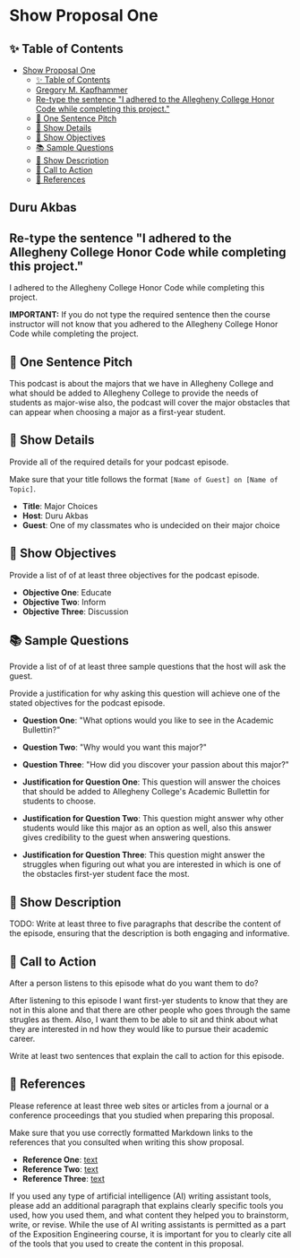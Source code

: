 # Show Proposal One

## ✨ Table of Contents

<!---toc start-->

* [Show Proposal One](#show-proposal-one)
  * [✨ Table of Contents](#-table-of-contents)
  * [Gregory M. Kapfhammer](#gregory-m-kapfhammer)
  * [Re-type the sentence "I adhered to the Allegheny College Honor Code while completing this project."](#re-type-the-sentence-i-adhered-to-the-allegheny-college-honor-code-while-completing-this-project)
  * [🏁 One Sentence Pitch](#-one-sentence-pitch)
  * [🔬 Show Details](#-show-details)
  * [📝 Show Objectives](#-show-objectives)
  * [📚 Sample Questions](#-sample-questions)
  * [🎉 Show Description](#-show-description)
  * [📢 Call to Action](#-call-to-action)
  * [🦜 References](#-references)

<!---toc end-->

## Duru Akbas

## Re-type the sentence "I adhered to the Allegheny College Honor Code while completing this project."

I adhered to the Allegheny College Honor Code while completing this project.

**IMPORTANT:** If you do not type the required sentence then the course
instructor will not know that you adhered to the Allegheny College Honor Code
while completing the project.

## 🏁 One Sentence Pitch

This podcast is about the majors that we have in Allegheny College and what should be added to Allegheny College to provide the needs of students as major-wise also, the podcast will cover the major obstacles that can appear when choosing a major as a first-year student.

## 🔬 Show Details

Provide all of the required details for your podcast episode.

Make sure that your title follows the format `[Name of Guest] on [Name of
Topic]`.

* **Title**: Major Choices
* **Host**: Duru Akbas
* **Guest**: One of my classmates who is undecided on their major choice

## 📝 Show Objectives

Provide a list of of at least three objectives for the podcast episode.

- **Objective One**: Educate
- **Objective Two**: Inform
- **Objective Three**: Discussion

## 📚 Sample Questions

Provide a list of of at least three sample questions that the host will
ask the guest.

 Provide a justification for why asking this question will achieve one of
the stated objectives for the podcast episode.

* **Question One**: "What options would you like to see in the Academic Bullettin?"
* **Question Two**: "Why would you want this major?"
* **Question Three**: "How did you discover your passion about this major?"

* **Justification for Question One**: This question will answer the choices that should be added to Allegheny College's Academic Bullettin for students to choose.

* **Justification for Question Two**: This question might answer why other students would like this major as an option as well, also this answer gives credibility to the guest when answering questions.

* **Justification for Question Three**: This question might answer the struggles when figuring out what you are interested in which is one of the obstacles first-yer student face the most.

## 🎉 Show Description

TODO: Write at least three to five paragraphs that describe the content of the
episode, ensuring that the description is both engaging and informative.


## 📢 Call to Action

After a person listens to this episode what do you want them to do?

After listening to this episode I want first-yer students to know that they are not in this alone and that there are other people who goes through the same strugles as them. Also, I want them to be able to sit and think about what they are interested in nd how they would like to pursue their academic career.

Write at least two sentences that explain the call to action for this episode.

## 🦜 References

Please reference at least three web sites or articles from a journal or a
conference proceedings that you studied when preparing this proposal.

Make sure that you use correctly formatted Markdown links to the
references that you consulted when writing this show proposal.

- **Reference One**: [text](https://medium.com/@owenshapleigh/major-problem-3832aec05d28)
- **Reference Two**: [text](https://www.forbes.com/sites/theyec/2023/03/27/10-tips-for-building-a-successful-podcast/?sh=5e40c0816ede)
- **Reference Three**: [text](https://open.spotify.com/show/1HFVqYMWgebqUUjeZR6xZj)

If you used any type of artificial intelligence (AI) writing assistant
tools, please add an additional paragraph that explains clearly specific tools
you used, how you used them, and what content they helped you to brainstorm,
write, or revise. While the use of AI writing assistants is permitted as a part
of the Exposition Engineering course, it is important for you to clearly cite
all of the tools that you used to create the content in this proposal.

